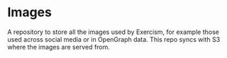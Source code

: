# Images

A repository to store all the images used by Exercism, for example those used across social media or in OpenGraph data. This repo syncs with S3 where the images are served from.
